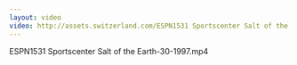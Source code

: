 ```yaml
---
layout: video
video: http://assets.switzerland.com/ESPN1531 Sportscenter Salt of the Earth-30-1997.mp4
---
```

ESPN1531 Sportscenter Salt of the Earth-30-1997.mp4
